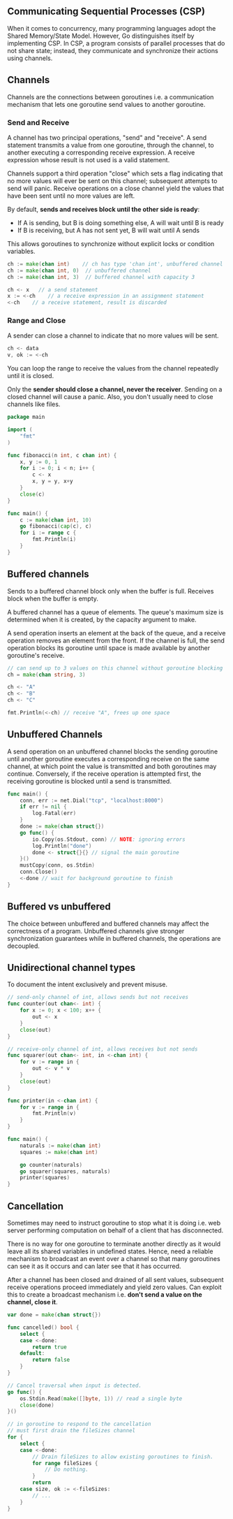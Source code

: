 ## Communicating Sequential Processes (CSP)

When it comes to concurrency, many programming languages adopt the Shared Memory/State Model. However, Go distinguishes itself by implementing CSP. In CSP, a program consists of parallel processes that do not share state; instead, they communicate and synchronize their actions using channels.

## Channels

Channels are the connections between goroutines i.e. a communication mechanism that lets one goroutine send values to another goroutine.

### Send and Receive

A channel has two principal operations, "send" and "receive". A send statement transmits a value from one goroutine, through the channel, to another executing a corresponding receive expression. A receive expression whose result is not used is a valid statement.

Channels support a third operation "close" which sets a flag indicating that no more values will ever be sent on this channel; subsequent attempts to send will panic. Receive operations on a close channel yield the values that have been sent until no more values are left.

By default, **sends and receives block until the other side is ready**:

- If A is sending, but B is doing something else, A will wait until B is ready
- If B is receiving, but A has not sent yet, B will wait until A sends

This allows goroutines to synchronize without explicit locks or condition variables.

```go
ch := make(chan int)    // ch has type 'chan int', unbuffered channel
ch := make(chan int, 0)  // unbuffered channel
ch := make(chan int, 3)  // buffered channel with capacity 3

ch <- x   // a send statement
x := <-ch    // a receive expression in an assignment statement
<-ch    // a receive statement, result is discarded
```

### Range and Close

A sender can close a channel to indicate that no more values will be sent.

```go
ch <- data
v, ok := <-ch
```

You can loop the range to receive the values from the channel repeatedly until it is closed.

Only the **sender should close a channel, never the receiver**. Sending on a closed channel will cause a panic. Also, you don't usually need to close channels like files.

```go
package main

import (
	"fmt"
)

func fibonacci(n int, c chan int) {
	x, y := 0, 1
	for i := 0; i < n; i++ {
		c <- x
		x, y = y, x+y
	}
	close(c)
}

func main() {
	c := make(chan int, 10)
	go fibonacci(cap(c), c)
	for i := range c {
		fmt.Println(i)
	}
}
```

## Buffered channels

Sends to a buffered channel block only when the buffer is full. Receives block when the buffer is empty.

A buffered channel has a queue of elements. The queue's maximum size is determined when it is created, by the capacity argument to make.

A send operation inserts an element at the back of the queue, and a receive operation removes an element from the front. If the channel is full, the send operation blocks its goroutine until space is made available by another goroutine's receive.

```go
// can send up to 3 values on this channel without goroutine blocking
ch = make(chan string, 3)

ch <- "A"
ch <- "B"
ch <- "C"

fmt.Println(<-ch) // receive "A", frees up one space
```

## Unbuffered Channels

A send operation on an unbuffered channel blocks the sending goroutine until another goroutine executes a corresponding receive on the same channel, at which point the value is transmitted and both goroutines may continue. Conversely, if the receive operation is attempted first, the receiving goroutine is blocked until a send is transmitted.

```go
func main() {
    conn, err := net.Dial("tcp", "localhost:8000")
    if err != nil {
        log.Fatal(err)
    }
    done := make(chan struct{})
    go func() {
        io.Copy(os.Stdout, conn) // NOTE: ignoring errors
        log.Println("done")
        done <- struct{}{} // signal the main goroutine
    }()
    mustCopy(conn, os.Stdin)
    conn.Close()
    <-done // wait for background goroutine to finish
}
```

## Buffered vs unbuffered

The choice between unbuffered and buffered channels may affect the correctness of a program. Unbuffered channels give stronger synchronization guarantees while in buffered channels, the operations are decoupled.

## Unidirectional channel types

To document the intent exclusively and prevent misuse.

```go
// send-only channel of int, allows sends but not receives
func counter(out chan<- int) {
    for x := 0; x < 100; x++ {
        out <- x
    }
    close(out)
}

// receive-only channel of int, allows receives but not sends
func squarer(out chan<- int, in <-chan int) {
    for v := range in {
        out <- v * v
    }
    close(out)
}

func printer(in <-chan int) {
    for v := range in {
        fmt.Println(v)
    }
}

func main() {
    naturals := make(chan int)
    squares := make(chan int)

    go counter(naturals)
    go squarer(squares, naturals)
    printer(squares)
}
```

## Cancellation

Sometimes may need to instruct goroutine to stop what it is doing i.e. web server performing computation on behalf of a client that has disconnected.

There is no way for one goroutine to terminate another directly as it would leave all its shared variables in undefined states. Hence, need a reliable mechanism to broadcast an event over a channel so that many goroutines can see it as it occurs and can later see that it has occurred.

After a channel has been closed and drained of all sent values, subsequent receive operations proceed immediately and yield zero values. Can exploit this to create a broadcast mechanism i.e. **don't send a value on the channel, close it**.

```go
var done = make(chan struct{})

func cancelled() bool {
    select {
    case <-done:
        return true
    default:
        return false
    }
}

// Cancel traversal when input is detected.
go func() {
    os.Stdin.Read(make([]byte, 1)) // read a single byte
    close(done)
}()

// in goroutine to respond to the cancellation
// must first drain the fileSizes channel
for {
    select {
    case <-done:
        // Drain fileSizes to allow existing goroutines to finish.
        for range fileSizes {
            // Do nothing.
        }
        return
    case size, ok := <-fileSizes:
        // ...
    }
}
```
